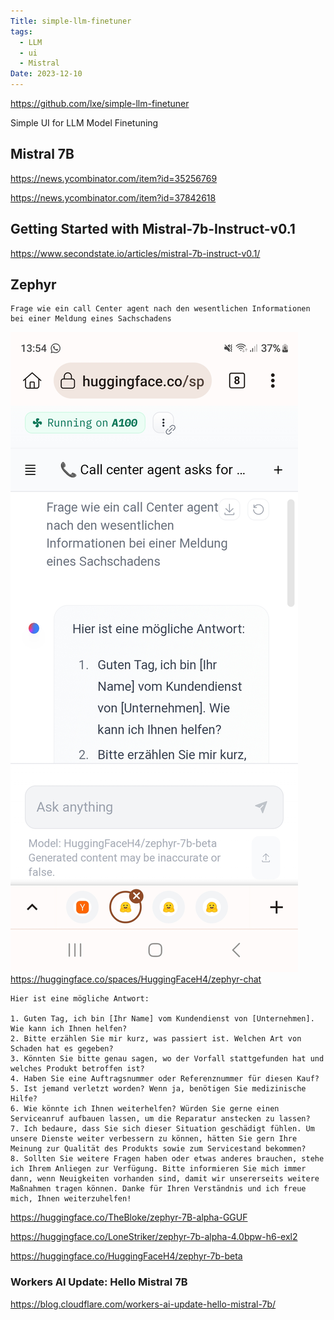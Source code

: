 ```yaml
---
Title: simple-llm-finetuner
tags:
  - LLM
  - ui
  - Mistral
Date: 2023-12-10
---
```

https://github.com/lxe/simple-llm-finetuner

Simple UI for LLM Model Finetuning

## Mistral 7B
https://news.ycombinator.com/item?id=35256769

https://news.ycombinator.com/item?id=37842618

## Getting Started with Mistral-7b-Instruct-v0.1
https://www.secondstate.io/articles/mistral-7b-instruct-v0.1/

## Zephyr 
```
Frage wie ein call Center agent nach den wesentlichen Informationen bei einer Meldung eines Sachschadens
```
![](../_asset/Screenshot_20231210_135443_Kiwi%20Browser.jpg)
https://huggingface.co/spaces/HuggingFaceH4/zephyr-chat

```
Hier ist eine mögliche Antwort:

1. Guten Tag, ich bin [Ihr Name] vom Kundendienst von [Unternehmen]. Wie kann ich Ihnen helfen?
2. Bitte erzählen Sie mir kurz, was passiert ist. Welchen Art von Schaden hat es gegeben?
3. Könnten Sie bitte genau sagen, wo der Vorfall stattgefunden hat und welches Produkt betroffen ist?
4. Haben Sie eine Auftragsnummer oder Referenznummer für diesen Kauf?
5. Ist jemand verletzt worden? Wenn ja, benötigen Sie medizinische Hilfe?
6. Wie könnte ich Ihnen weiterhelfen? Würden Sie gerne einen Serviceanruf aufbauen lassen, um die Reparatur anstecken zu lassen?
7. Ich bedaure, dass Sie sich dieser Situation geschädigt fühlen. Um unsere Dienste weiter verbessern zu können, hätten Sie gern Ihre Meinung zur Qualität des Produkts sowie zum Servicestand bekommen?
8. Sollten Sie weitere Fragen haben oder etwas anderes brauchen, stehe ich Ihrem Anliegen zur Verfügung. Bitte informieren Sie mich immer dann, wenn Neuigkeiten vorhanden sind, damit wir unsererseits weitere Maßnahmen tragen können. Danke für Ihren Verständnis und ich freue mich, Ihnen weiterzuhelfen!
```

https://huggingface.co/TheBloke/zephyr-7B-alpha-GGUF

https://huggingface.co/LoneStriker/zephyr-7b-alpha-4.0bpw-h6-exl2

https://huggingface.co/HuggingFaceH4/zephyr-7b-beta
### Workers AI Update: Hello Mistral 7B
https://blog.cloudflare.com/workers-ai-update-hello-mistral-7b/
